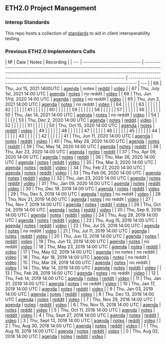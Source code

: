 ## ETH2.0 Project Management

### Interop Standards

This repo hosts a collection of [standards](./interop) to aid in client interoperability testing.

### Previous ETH2.0 Implementers Calls

| №   | Date                          | Notes                                                                                                                                                                                                                            | Recording                                                                          |
| --- | ----------------------------- | -------------------------------------------------------------------------------------------------------------------------------------------------------------------------------------------------------------------------------- | ---------------------------------------------------------------------------------- | --- |
| 68  | Thu, Jul 15, 2021 1400UTC     | [agenda](https://github.com/ethereum/eth2.0-pm/issues/226) \| notes \| [reddit](https://www.reddit.com/r/ethereum/comments/oksqn4/live_ethereum_20_call_68_20210715_1400_gmt/)                                                   | [video](https://www.youtube.com/watch?v=-Bzq4s8Lr5E)                               |
| 67  | Thu, July 1st, 2021 14:00 UTC | [agenda](https://github.com/ethereum/eth2.0-pm/issues/224) \| [notes](eth2.0-implementers-calls/call_67.md) \| no reddit                                                                                                         | [video](https://youtu.be/FNXk4ScqHn0)                                              |
| 66  | Thu, Jun 17rd, 2020 14:00 UTC | [agenda](https://github.com/ethereum/eth2.0-pm/issues/222) \| [notes](eth2.0-implementers-calls/call_66.md) \| no reddit                                                                                                         | [video](https://www.youtube.com/watch?v=ZSMrxG1LAck&ab_channel=EthereumFoundation) |
| 65  | Thu, Jun 3, 2021 14:00 UTC    | [agenda](https://github.com/ethereum/eth2.0-pm/issues/220) \| [notes](eth2.0-implementers-calls/call_65.md) \| no reddit                                                                                                         | [video](https://www.youtube.com/watch?v=cgH8OsCg9tY)                               |
| 64  |                               |                                                                                                                                                                                                                                  |                                                                                    |     |
| 63  |                               |                                                                                                                                                                                                                                  |                                                                                    |     |
| 62  |                               |                                                                                                                                                                                                                                  |                                                                                    |     |
| 61  |                               |                                                                                                                                                                                                                                  |                                                                                    |     |
| 60  |                               |                                                                                                                                                                                                                                  |                                                                                    |     |
| 59  |                               |                                                                                                                                                                                                                                  |                                                                                    |     |
| 58  |                               |                                                                                                                                                                                                                                  |                                                                                    |     |
| 57  |                               |                                                                                                                                                                                                                                  |                                                                                    |     |
| 56  |                               |                                                                                                                                                                                                                                  |                                                                                    |     |
| 55  | Thu, Jan 14, 2021 14:00 UTC   | [agenda](https://github.com/ethereum/eth2.0-pm/issues/198) \| [notes](eth2.0-implementers-calls/call_055.md) \| no reddit                                                                                                        | [video](https://youtu.be/xNt6MmEV3JI)                                              |
| 54  |                               |                                                                                                                                                                                                                                  |                                                                                    |     |
| 53  | Thu, Dec 2, 2020 14:00 UTC    | [agenda](https://github.com/ethereum/eth2.0-pm/issues/193) \| [notes](eth2.0-implementers-calls/call_053.md) \| [reddit](https://www.reddit.com/r/ethereum/comments/k5seju/live_ethereum_20_call_53_2020123_1400_gmt/)           | [video](https://youtu.be/8mE--yxMZtk)                                              |
| 52  |                               |                                                                                                                                                                                                                                  |                                                                                    |     |
| 51  |                               |                                                                                                                                                                                                                                  |                                                                                    |     |
| 50  | Thu, Oct 15, 2020 14:00 UTC   | [agenda](https://github.com/ethereum/eth2.0-pm/issues/187) \| [notes](eth2.0-implementers-calls/call_050.md) \| [reddit](https://www.reddit.com/r/ethereum/comments/jbi8rd/live_ethereum_20_call_50_20201015_1400_gmt/)          | [video](https://www.youtube.com/watch?v=L4Dvlgxku1g)                               |
| 49  |                               |                                                                                                                                                                                                                                  |                                                                                    |     |
| 48  |                               |                                                                                                                                                                                                                                  |                                                                                    |     |
| 47  |                               |                                                                                                                                                                                                                                  |                                                                                    |     |
| 46  |                               |                                                                                                                                                                                                                                  |                                                                                    |     |
| 45  |                               |                                                                                                                                                                                                                                  |                                                                                    |     |
| 44  |                               |                                                                                                                                                                                                                                  |                                                                                    |     |
| 43  |                               |                                                                                                                                                                                                                                  |                                                                                    |     |
| 42  |                               |                                                                                                                                                                                                                                  |                                                                                    |     |
| 41  | Thu, Jun 11, 2020 14:00 UTC   | [agenda](https://github.com/ethereum/eth2.0-pm/issues/158) \| [notes](eth2.0-implementers-calls/call_041.md) \| [reddit](https://www.reddit.com/r/ethereum/comments/h0z8bm/live_ethereum_20_call_41_2020611_1400_gmt/)           | [video](https://youtu.be/WmU3k2v4UA8)                                              |
| 40  | Thu, May 28, 2020 14:00 UTC   | [agenda](https://github.com/ethereum/eth2.0-pm/issues/154) \| [notes](eth2.0-implementers-calls/call_040.md) \| [reddit](https://www.reddit.com/r/ethereum/comments/gs7th7/eth20_call_40_2020527/)                               |
| 39  | Thu, May 14, 2020 14:00 UTC   | [agenda](https://github.com/ethereum/eth2.0-pm/issues/149) \| [notes](eth2.0-implementers-calls/call_039.md) \| [reddit](https://www.reddit.com/r/ethereum/comments/gjgu83/live_ethereum_20_call_39_2020514_1400_gmt/)           |
| 38  | Thu, Apr 23, 2020 14:00 UTC   | [agenda](https://github.com/ethereum/eth2.0-pm/issues/145) \| [notes](eth2.0-implementers-calls/call_038.md) \| [reddit]()                                                                                                       |
| 37  | Thu, Apr 09, 2020 14:00 UTC   | [agenda](https://github.com/ethereum/eth2.0-pm/issues/141) \| [notes](eth2.0-implementers-calls/call_037.md) \| [reddit]()                                                                                                       |
| 36  | Thu, Mar 26, 2020 14:00 UTC   | [agenda](https://github.com/ethereum/eth2.0-pm/issues/135) \| [notes](eth2.0-implementers-calls/call_036.md) \| [reddit](https://www.reddit.com/r/ethereum/comments/fpbvv1/live_ethereum_20_call_36_2020326_1400_gmt/)           | [video](https://www.youtube.com/watch?v=Vn1oHH55yPk)                               |
| 35  | Thu, Mar 3, 2020 14:00 UTC    | [agenda](https://github.com/ethereum/eth2.0-pm/issues/132) \| [notes](eth2.0-implementers-calls/call_035.md) \| [reddit](https://www.reddit.com/r/ethereum/comments/fhl3d5/ethereum_20_call_34_2020312/)                         | [video](https://www.youtube.com/watch?v=orVYfqP_YuQ)                               |
| 34  | Thu, Feb 27, 2020 14:00 UTC   | [agenda](https://github.com/ethereum/eth2.0-pm/issues/129) \| [notes](eth2.0-implementers-calls/call_034.md) \| [reddit](https://www.reddit.com/r/ethereum/comments/fa957t/live_ethereum_20_call_34_2020227_1400_gmt/)           | [video](https://www.youtube.com/watch?v=tLiMgFoG_vs)                               |
| 33  | Thu Feb 06, 2020 14:00 UTC    | [agenda](https://github.com/ethereum/eth2.0-pm/issues/126) \| [notes](eth2.0-implementers-calls/call_033.md) \| [reddit](https://www.reddit.com/r/ethereum/comments/ezpqyy/live_ethereum_20_call_33_202026_1400_gmt/)            | [video](https://www.youtube.com/watch?v=c8BhhPfdy0A)                               |
| 32  | Thu, Jan 23, 2020 14:00 UTC   | [agenda](https://github.com/ethereum/eth2.0-pm/issues/123) \| [notes](eth2.0-implementers-calls/call_032.md) \| [reddit](https://www.reddit.com/r/ethereum/comments/esq90y/live_ethereum_20_call_32_2020123_1400_gmt/)           | [video](https://www.youtube.com/watch?v=kt59-FEeWTI)                               |
| 31  | Thu, Jan 09, 2020 14:00 UTC   | [agenda](https://github.com/ethereum/eth2.0-pm/issues/118) \| [notes](eth2.0-implementers-calls/call_031.md) \| [reddit](https://www.reddit.com/r/ethereum/comments/em7erh/live_ethereum_20_call_31_202019_1400_gmt/)            | [video](https://www.youtube.com/watch?v=u2w4EO9YepI)                               |
| 30  | Thu, Dec 19, 2019 14:00 UTC   | [agenda](https://github.com/ethereum/eth2.0-pm/issues/112) \| [notes](eth2.0-implementers-calls/call_030.md) \| [reddit](https://www.reddit.com/r/ethereum/comments/ecrgfh/live_eth20_call_30_20191219_1400_gmt/)                | [video](https://www.youtube.com/watch?v=LYLiqpj-wiE)                               |
| 29  | Thu, Dec 5, 2019 14:00 UTC    | [agenda](https://github.com/ethereum/eth2.0-pm/issues/108) \| [notes](eth2.0-implementers-calls/call_029.md) \| no reddit                                                                                                        | [video](https://www.youtube.com/watch?v=MxeEWmEdb5E)                               |
| 28  | Thu, Nov 21, 2019 14:00 UTC   | [agenda](https://github.com/ethereum/eth2.0-pm/issues/101) \| [notes](eth2.0-implementers-calls/call_028.md) \| no reddit                                                                                                        | [video](https://www.youtube.com/watch?v=DzLrxuN55VA)                               |
| 27  | Thu, Nov 7, 2019 14:00 UTC    | [agenda](https://github.com/ethereum/eth2.0-pm/issues/95) \| [notes](eth2.0-implementers-calls/call_027.md) \| [reddit](https://www.reddit.com/r/ethereum/comments/dsxbhc/live_eth20_call_27_2019117_1400_gmt/)                  | [video](https://www.youtube.com/watch?v=4_EGNG-Yek4)                               |
| 26  | Thu, Oct 24, 2019 14:00 UTC   | [agenda](https://github.com/ethereum/eth2.0-pm/issues/89) \| [notes](eth2.0-implementers-calls/call_026.md) \| [reddit](https://www.reddit.com/r/ethereum/comments/dmgoqf/live_eth20_implementers_call_26_20191024_1400_gmt/)    | [video](https://www.youtube.com/watch?v=DXGeC7cg71Y)                               |
| 25  | Thu, Sep 9, 2019 14:00 UTC    | [agenda](https://github.com/ethereum/eth2.0-pm/issues/85) \| [notes](eth2.0-implementers-calls/call_025.md) \| [reddit](https://www.reddit.com/r/ethereum/comments/d6beer/eth20_implementers_call_25_2019919_1400_gmt/)          | [video](https://www.youtube.com/watch?v=pEdqjXO6euY)                               |
| 24  | Thu, Aug 29, 2019 14:00 UTC   | [agenda](https://github.com/ethereum/eth2.0-pm/issues/73) \| [notes](eth2.0-implementers-calls/call_024.md) \| [reddit](https://www.reddit.com/r/ethereum/comments/cwxlye/live_eth20_implementers_call_24_2019829_1400_gmt/)     | [video](https://www.youtube.com/watch?v=sz87_i5Uy1I)                               |
| 23  | Thu, Aug 15, 2019 14:00 UTC   | [agenda](https://github.com/ethereum/eth2.0-pm/issues/68) \| [notes](eth2.0-implementers-calls/call_023.md) \| [reddit](https://www.reddit.com/r/ethereum/comments/cqng6t/live_eth20_implementers_call_23_2019815_1400_gmt/)     | [video](https://www.youtube.com/watch?v=Av74vZRXeKo)                               |
| 22  | Thu, Jul 25, 2019 14:00 UTC   | [agenda](https://github.com/ethereum/eth2.0-pm/issues/64) \| [notes](eth2.0-implementers-calls/call_022.md) \| no reddit                                                                                                         | [video](https://www.youtube.com/watch?v=ReSiB2940AE)                               |
| 21  | Thu, Jul 11, 2019 14:00 UTC   | [agenda](https://github.com/ethereum/eth2.0-pm/issues/55) \| [notes](eth2.0-implementers-calls/call_021.md) \| [reddit](https://www.reddit.com/r/ethereum/comments/cbsyu4/live_eth20_implementers_call_21_2019711_1400_gmt/)     | [video](https://www.youtube.com/watch?v=YB8o_5qjNBc)                               |
| 20  | Thu, Jun 13, 2019 14:00 UTC   | [agenda](https://github.com/ethereum/eth2.0-pm/issues/51) \| [notes](eth2.0-implementers-calls/call_020.md) \| [reddit](https://www.reddit.com/r/ethereum/comments/c6nuwh/eth20_implementers_call_20_2019627/)                   | [video](https://www.youtube.com/watch?v=Y8rhSbtY-Pg)                               |
| 19  | Thu, Jun 13, 2019 14:00 UTC   | [agenda](https://github.com/ethereum/eth2.0-pm/issues/45) \| [notes](eth2.0-implementers-calls/call_019.md) \| no reddit                                                                                                         | [video](https://www.youtube.com/watch?v=izspfej05lE)                               |
| 18  | Thu, May 23, 2019 14:00 UTC   | [agenda](https://github.com/ethereum/eth2.0-pm/issues/43) \| [notes](eth2.0-implementers-calls/call_018.md) \| [reddit](https://www.reddit.com/r/ethereum/comments/bs37os/eth20_implementers_call_18_2019523/)                   | [video](https://www.youtube.com/watch?v=dw2GmEuLr5k)                               |
| 17  | Thu, May 02, 2019 14:00 UTC   | [agenda](https://github.com/ethereum/eth2.0-pm/issues/42) \| no notes \| no reddit                                                                                                                                               | [video](https://www.youtube.com/watch?v=bi7lh5Ie3x0)                               |
| 16  | Thu, Apr 18, 2019 14:00 UTC   | [agenda](https://github.com/ethereum/eth2.0-pm/issues/37) \| [notes](eth2.0-implementers-calls/call_016.md) \| no reddit                                                                                                         | [video](https://www.youtube.com/watch?v=eN_O8bSaS5Q)                               |
| 15  | Thu, Mar 28, 2019 14:00 UTC   | [agenda](https://github.com/ethresearch/eth2.0-pm/issues/35) \| [notes](eth2.0-implementers-calls/call_015.md) \| no reddit                                                                                                      | [video](https://www.youtube.com/watch?v=bC4v_a-gcrs)                               |
| 14  | Thu, Mar 14, 2019 14:00 UTC   | [agenda](https://github.com/ethresearch/eth2.0-pm/issues/33) \| [notes](eth2.0-implementers-calls/call_014.md) \| [reddit](https://www.reddit.com/r/ethereum/comments/b0ud27/live_eth20_implementers_call_14_201903214_starts/)  | [video](https://www.youtube.com/watch?v=zeceWlmxseY)                               |
| 13  | Thu, Feb 28, 2019 14:00 UTC   | [agenda](https://github.com/ethresearch/eth2.0-pm/issues/31) \| [notes](eth2.0-implementers-calls/call_013.md) \| no reddit                                                                                                      | [video](https://www.youtube.com/watch?v=0ZWG8hMbxes)                               |
| 12  | Thu, Feb 14, 2019 14:00 UTC   | [agenda](https://github.com/ethresearch/eth2.0-pm/issues/29) \| [notes](eth2.0-implementers-calls/call_012.md) \| [reddit](https://www.reddit.com/r/ethereum/comments/aqe147/eth20_call_12_stream/)                              | [video](https://www.youtube.com/watch?v=p1qHM2B8cGc)                               |
| 11  | Thu, Jan 31, 2019 14:00 UTC   | [agenda](https://github.com/ethresearch/eth2.0-pm/issues/27) \| [notes](eth2.0-implementers-calls/call_011.md) \| no reddit                                                                                                      | [video](https://www.youtube.com/watch?v=wS3sOB_hfgk)                               |
| 10  | Thu, Jan 17, 2019 14:00 UTC   | [agenda](https://github.com/ethresearch/eth2.0-pm/issues/23) \| [notes](eth2.0-implementers-calls/call_010.md) \| [reddit](https://www.reddit.com/r/ethereum/comments/agtomc/live_eth20_implementers_call_10_20190116_1400_utc/) | [video](https://www.youtube.com/watch?v=KZ9fms_PrQU)                               |
| 9   | Thu, Jan 03, 2019 14:00 UTC   | [agenda](https://github.com/ethresearch/eth2.0-pm/issues/21) \| [notes](eth2.0-implementers-calls/call_009.md) \| [reddit](https://www.reddit.com/r/ethereum/comments/ac1smo/livestream_eth20_implementers_call_9_201913_2pm/)   | [video](https://www.youtube.com/watch?v=6trA-5rjZUQ)                               |
| 8   | Thu, Dec 13, 2018 14:00 UTC   | [agenda](https://github.com/ethresearch/eth2.0-pm/issues/19) \| [notes](eth2.0-implementers-calls/call_008.md) \| [reddit](https://www.reddit.com/r/ethereum/comments/a5n11i/stream_eth20_implementers_call_8_20181213/)         | [video](https://www.youtube.com/watch?v=NO9UlkpFKA0)                               |
| 7   | Thu, Nov 29, 2018 14:00 UTC   | [agenda](https://github.com/ethresearch/eth2.0-pm/issues/17) \| [notes](eth2.0-implementers-calls/call_007.md) \| [reddit](https://www.reddit.com/r/ethereum/comments/a18tlu/stream_eth20_implementers_call_7_11292018_2pm_utc/) | [video](https://www.youtube.com/watch?v=Zl-yusB8oqY)                               |
| 6   | Thu, Nov 15, 2018 14:00 UTC   | [agenda](https://github.com/ethresearch/eth2.0-pm/issues/15) \| [notes](eth2.0-implementers-calls/call_006.md) \| [reddit](https://www.reddit.com/r/ethereum/comments/9x5kk6/live_eth20_implementers_call_6_20181115_2pm_utc/)   | [video](https://www.youtube.com/watch?v=VNwANifX7qE)                               |
| 5   | Thu, Oct 11, 2018 14:00 UTC   | [agenda](https://github.com/ethresearch/eth2.0-pm/issues/11) \| [notes](eth2.0-implementers-calls/call_005.md) \| [reddit](https://www.reddit.com/r/ethereum/comments/9nb2uk/eth20_implementers_call_5_101118_fixed/)            | [video](https://www.youtube.com/watch?v=cNLO3vyod-E)                               |
| 4   | Thu, Sept 27, 2018 14:00 UTC  | [agenda](https://github.com/ethresearch/eth2.0-pm/issues/8) \| [notes](eth2.0-implementers-calls/call_004.md) \| [reddit](https://www.reddit.com/r/ethereum/comments/9jd5sk/eth20_implementers_call_4_9272018_live/)             | [video](https://www.youtube.com/watch?v=SvcqFEwyZo0)                               |
| 3   | Thu, Sept 13, 2018 14:00 UTC  | [agenda](https://github.com/ethresearch/eth2.0-pm/issues/5) \| [notes](eth2.0-implementers-calls/call_003.md) \| [reddit](https://www.reddit.com/r/ethereum/comments/9femq0/stream_eth20_implementers_call_3_9132018/)           | [video](https://www.youtube.com/watch?v=cp0LxJiyV3I)                               |
| 2   | Thu, Aug 30, 2018 14:00 UTC   | [agenda](https://github.com/ethresearch/eth2.0-pm/issues/3) \| [notes](eth2.0-implementers-calls/call_002.md) \| [reddit](https://www.reddit.com/r/ethereum/comments/9bjk2u/video_eth20_implementers_call_2/)                    | [video](https://www.youtube.com/watch?v=66SFMJC0RQo)                               |
| 1   | Thu, Aug 16, 2018 14:00 UTC   | [agenda](https://github.com/ethresearch/eth2.0-pm/issues/2) \| [notes](eth2.0-implementers-calls/call_001.md) \| [reddit](https://www.reddit.com/r/ethereum/comments/97siac/live_eth20_implementers_call_1/)                     | [video](https://www.youtube.com/watch?v=8F9NPGIv9vI)                               |
| 0   | Thu, Aug 02, 2018 14:00 UTC   | [agenda](https://github.com/ethereum/beacon_chain/issues/44) \| [notes](eth2.0-implementers-calls/call_000.md) \| [reddit](https://www.reddit.com/r/ethereum/comments/949eo6/ethereum_sharding_implementers_call_0/)             | [video](https://www.youtube.com/watch?v=Ynqrka5DQOI)                               |
